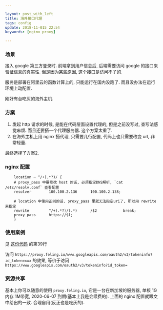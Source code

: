 ```yaml
---

layout: post_with_left
title: 海外接口代理
tags: config
update: 2018-11-015 22:54
keywords: [nginx proxy]

---
```


### 场景
接入 google 第三方登录时. 前端拿到用户信息后, 后端需要访问 google 的接口来验证信息的真实性. 但是因为某些原因, 这个接口是访问不了的.     

服务是部署在阿里云的函数计算上的, 只能运行在国内没跑了. 而且没办法在运行环境上动配置.       

刚好有台吃灰的海外主机.      

### 方案
1. 发起 http 请求的时候, 是能在代码层面设置代理的, 但是之前没写过, 查写法感觉麻烦. 而且还要搭一个代理服务器. 这个方案太重了. 
2. 在海外主机上用 nginx 搭代理, 只需要几行配置, 代码上也只需要改变 url, 非常轻量. 

最终选择了方案2.    

### nginx 配置
```
    location ~ ^/+(.*?)/ {
    # proxy_pass 中要修改 host 的话, 必须指定DNS解析, `cat /etc/resolv.conf` 查看配置
    resolver        100.100.2.136      100.100.2.138; 

    # location 中使用正则的话, proxy_pass 里就无法指定uri了, 所以用 rewrite 来指定
    rewrite         ^/+(.*?)/(.*)      /$2            break;
    proxy_pass      https://$1; 
    }
```

### 使用案例
见 [这份代码](https://github.com/playay/loginWithGoogle/blob/master/src/main/java/io/feling/loginwithgoogle/api/LoginWithGoogle.java) 的第39行     

访问 `https://proxy.feling.io/www.googleapis.com/oauth2/v3/tokeninfo?id_token=xxx` 的效果, 等价于访问 `https://www.googleapis.com/oauth2/v3/tokeninfo?id_token=`

### 资源共享
基本上你可以随意的使用 `proxy.feling.io`, 它是一台在新加坡的服务器, 单核 1G内存 1M带宽, 2020-06-07 到期(基本上我是会续费的). 上面的 nginx 配置就跟文中给出的一致. 合理自用(反正也是吃灰的). 





